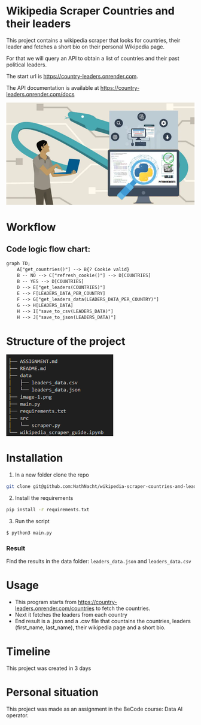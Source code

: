 # Wikipedia Scraper Countries and their leaders

This project contains a wikipedia scraper that looks for countries, their leader and fetches a short bio on their personal Wikipedia page.

For that we will query an API to obtain a list of countries and their past political leaders.

The start url is https://country-leaders.onrender.com.

The API documentation is available at https://country-leaders.onrender.com/docs

![alt text](image-1.png)

# Workflow

## Code logic flow chart:

```mermaid
graph TD;
    A["get_countries()"] --> B{? Cookie valid}
    B -- NO --> C["refresh_cookie()"] --> D[COUNTRIES]
    B -- YES --> D[COUNTRIES]
    D --> E["get_leaders(COUNTRIES)"]
    E --> F[LEADERS_DATA_PER_COUNTRY]
    F --> G["get_leaders_data(LEADERS_DATA_PER_COUNTRY)"]
    G --> H[LEADERS_DATA]
    H --> I["save_to_csv(LEADERS_DATA)"]
    H --> J["save_to_json(LEADERS_DATA)"]
```

# Structure of the project

![alt text](image.png)


# Installation

1. In a new folder clone the repo

```bash
git clone git@github.com:NathNacht/wikipedia-scraper-countries-and-leaders.git
```

2. Install the requirements

```bash
pip install -r requirements.txt
```

3. Run the script

```bash
$ python3 main.py
```


### Result

Find the results in the data folder: `leaders_data.json` and `leaders_data.csv`


# Usage

- This program starts from https://country-leaders.onrender.com/countries to fetch the countries.
- Next it fetches the leaders from each country
- End result is a .json and a .csv file that countains the countries, leaders (first_name, last_name), their wikipedia page and a short bio.


# Timeline

This project was created in 3 days

# Personal situation

This project was made as an assignment in the BeCode course: Data AI operator.




